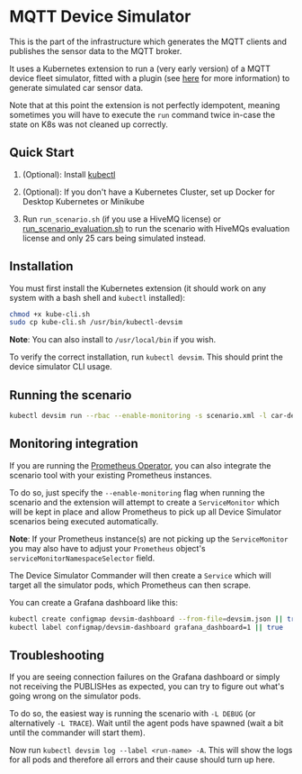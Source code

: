 # MQTT Device Simulator

This is the part of the infrastructure which generates the MQTT clients and publishes the sensor data to the MQTT broker.

It uses a Kubernetes extension to run a (very early version) of a MQTT device fleet simulator,
fitted with a plugin (see [here](https://github.com/sbaier1/avro-car-sensor-simulator#build-load-simulator) for more information)
to generate simulated car sensor data. 

Note that at this point the extension is not perfectly idempotent, meaning sometimes you will have to execute the `run` command twice in-case the state on K8s was not cleaned up correctly.

## Quick Start

1. (Optional): Install [kubectl](https://kubernetes.io/docs/tasks/tools/install-kubectl/)

2. (Optional): If you don't have a Kubernetes Cluster, set up Docker for Desktop Kubernetes or Minikube

3. Run `run_scenario.sh` (if you use a HiveMQ license) or [run_scenario_evaluation.sh](../test-generator/run_scenario_evaluation.sh) to run the scenario with HiveMQs evaluation license and only 25 cars being simulated instead.

## Installation

You must first install the Kubernetes extension (it should work on any system with a bash shell and `kubectl` installed):

```bash
chmod +x kube-cli.sh
sudo cp kube-cli.sh /usr/bin/kubectl-devsim
```

**Note**: You can also install to `/usr/local/bin` if you wish.

To verify the correct installation, run `kubectl devsim`. This should print the device simulator CLI usage.

## Running the scenario

```bash
kubectl devsim run --rbac --enable-monitoring -s scenario.xml -l car-demo -i sbaier1/device-simulator:avro
```

## Monitoring integration

If you are running the [Prometheus Operator](https://github.com/coreos/prometheus-operator), you can also integrate the scenario tool with your existing Prometheus instances.

To do so, just specify the `--enable-monitoring` flag when running the scenario and the extension will attempt to create a `ServiceMonitor` which will be kept in place and allow Prometheus to pick up all Device Simulator scenarios being executed automatically.

**Note**: If your Prometheus instance(s) are not picking up the `ServiceMonitor` you may also have to adjust your `Prometheus` object's `serviceMonitorNamespaceSelector` field.

The Device Simulator Commander will then create a `Service` which will target all the simulator pods, which Prometheus can then scrape. 

You can create a Grafana dashboard like this:

```bash
kubectl create configmap devsim-dashboard --from-file=devsim.json || true
kubectl label configmap/devsim-dashboard grafana_dashboard=1 || true
```

## Troubleshooting

If you are seeing connection failures on the Grafana dashboard or simply not receiving the PUBLISHes as expected, you can try to figure out what's going wrong on the simulator pods.

To do so, the easiest way is running the scenario with `-L DEBUG` (or alternatively `-L TRACE`). Wait until the agent pods have spawned (wait a bit until the commander will start them).

Now run `kubectl devsim log --label <run-name> -A`. This will show the logs for all pods and therefore all errors and their cause should turn up here.

